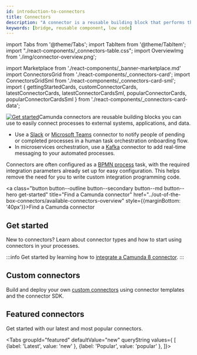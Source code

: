 ```yaml
---
id: introduction-to-connectors
title: Connectors
description: "A connector is a reusable building block that performs the integration with an external system and works out of the box."
keywords: [bridge, reusable component, low code]
---
```


import Tabs from '@theme/Tabs';
import TabItem from '@theme/TabItem';
import "./react-components/\_connectors-table.css";
import OverviewImg from './img/connector-overview.png';

import Marketplace from './react-components/\_banner-marketplace.md'
import ConnectorsGrid from './react-components/\_connectors-card';
import ConnectorsGridSml from './react-components/\_connectors-card-sml';
import { gettingStartedCards, customConnectorCards, latestConnectorCards, latestConnectorCardsSml, popularConnectorCards, popularConnectorCardsSml } from './react-components/\_connectors-card-data';

<p><a title="Find a Camunda connector" href="../out-of-the-box-connectors/available-connectors-overview"><img src={OverviewImg} alt="Get started" style={{border:0,padding:0,paddingLeft:20,margin:0,float: 'right', width: '40%'}} className="fade-in-top-image"/></a>Camunda connectors are reusable building blocks you can use to easily connect processes to external systems, applications, and data.</p>

- Use a [Slack](/components/connectors/out-of-the-box-connectors/slack.md) or [Microsoft Teams](/components/connectors/out-of-the-box-connectors/microsoft-teams.md) connector to notify people of pending or completed processes in a human task orchestration onboarding flow.
- In microservices orchestration, use a [Kafka](/components/connectors/out-of-the-box-connectors/kafka.md) connector to add real-time messaging to your automated processes.

Connectors are often configured as a [BPMN process](/components/concepts/processes.md) task, with the required integration parameters already set up for easy configuration. This helps remove the need for you to write custom integration programming code.

<a class="button button--outline button--secondary button--md button--hero get-started" title="Find a Camunda connector" href="../out-of-the-box-connectors/available-connectors-overview" style={{marginBottom: '40px'}}>Find a Camunda connector</a>

## Get started

New to connectors? Learn about connector types and how to start using connectors in your processes.

<ConnectorsGrid connectors={gettingStartedCards} />

:::info
Get started by learning how to [integrate a Camunda 8 connector](/guides/configuring-out-of-the-box-connector.md).
:::

## Custom connectors

Build and deploy your own [custom connectors](../custom-built-connectors/build-connector) using connector templates and the connector SDK.

<ConnectorsGrid connectors={customConnectorCards} />

## Featured connectors

Get started with our latest and most popular connectors.

<Tabs groupId="featured" defaultValue="new" queryString values={
[
{label: 'Latest', value: 'new' },
{label: 'Popular', value: 'popular' },
]}>
<TabItem value="new">

<ConnectorsGrid connectors={latestConnectorCards} />

<ConnectorsGridSml connectors={latestConnectorCardsSml} />

</TabItem>
<TabItem value="popular">

<ConnectorsGrid connectors={popularConnectorCards} />

<ConnectorsGridSml connectors={popularConnectorCardsSml} />

</TabItem>

</Tabs>

<Marketplace/>
